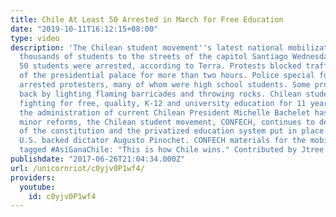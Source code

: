 ```yaml
---
title: Chile At Least 50 Arrested in March for Free Education
date: "2019-10-11T16:12:15+08:00"
type: video
description: 'The Chilean student movement''s latest national mobilization brought
  thousands of students to the streets of the capitol Santiago Wednesday. At least
  50 students were arrested, according to Terra. Protests blocked traffic in front
  of the presidential palace for more than two hours. Police special forces aggressively
  arrested protesters, many of whom were high school students. Some protesters fought
  back by lighting flaming barricades and throwing rocks. Chilean students have been
  fighting for free, quality, K-12 and university education for 11 years. Though the
  the administration of current Chilean President Michelle Bachelet has begun implementing
  minor reforms, the Chilean student movement, CONFECH, continues to demand an overhaul
  of the constitution and the privatized education system put in place the former
  U.S. backed dictator Augusto Pinochet. CONFECH materials for the mobilizations were
  tagged #AsíGanaChile: "This is how Chile wins." Contributed by Jtree'
publishdate: "2017-06-26T21:04:34.000Z"
url: /unicornriot/c0yjv0P1wf4/
providers:
  youtube:
    id: c0yjv0P1wf4
---
```

